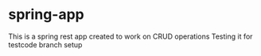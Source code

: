 # spring-app

This is a spring rest app created to work on CRUD operations
Testing it for testcode branch setup
